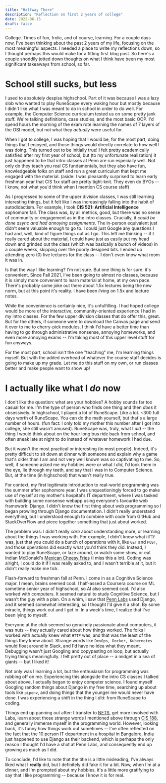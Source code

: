 ```yaml
---
title: "Halfway There"
description: "Reflection on first 2 years of college"
date: 2022-06-15
draft: false
---
```



College. Times of fun, frolic, and of course, learning. For a couple days now,
I've been thinking about the past 2 years of my life, focusing on the most
meaningful aspects. I needed a place to write my reflections down, so
I thought perhaps this would make for a fitting first blog post.  So here's a
couple shoddily jotted down thoughts on what I think have been my most
significant takeaways from school, so far.

# School still sucks, but less

I used to absolutely despise highschool. Part of it was because I was a lazy
slob who wanted to play RuneScape every waking hour but mostly because I didn't
like what I was meant to do in school in order to do well. For example, the
Computer Science curriculum tested us on some pretty jank stuff. We're talking
definitions, case studies, and the most basic OOP. I'd spend hours the morning
of the exam rote learning the names of 7 layers of the OSI model, but not what
they *actually* were useful for.

When I got to college, I was hoping that I would be, for the most part, doing
things that I enjoyed, and those things would directly correlate to how well I
was doing. This turned out to be initially true! I felt pretty academically
satisfied after my first year of school, but (to my unfortunate realization) it
just happened to be that intro classes at Penn are run especially well. Not only
do they teach you real CS fundamentals, but they also have fun, knowledgeable
folks on staff and run a great curriculum that kept me engaged with the
material.  (aside: I was pleasantly surprised to learn early freshman year that
CIS 1xx staff are pretty tight-knit. They even do BYOs -- I know, not what you'd
think when I mention CS course staff) 

As I progressed to some of the upper division classes, I was still learning
interesting things, but it felt like I was increasingly falling into the habit
of autodidactism. For example, I took **CIS 521: Artificial Intelligence**
sophomore fall. The class was, by all metrics, good, but there was no sense of
community or engagement as in the intro classes. Crucially, it *could be done
async and had annoying assignments*. The in-person equivalent just didn't seem
valuable enough to go to. I could just Google any questions I had and, well,
kind of figure things out as I go. This left me thinking -- if I really cared
about the material, I could have just as easily put my head down and grinded out
the class (which was basically a bunch of videos) in a couple weeks, skipping
over the poorly designed bits. I ended up attending zero (0) live lectures for
the class -- I don't even know what room it was in.

Is that the way I like learning? I'm not sure. But one thing is for sure: it's
convenient. Since Fall 2021, I've been going to almost no classes, because it is
simply more convenient to learn material at home, at my own pace. There's
probably some joke out there about 1.5x lectures being the new norm, but at this
point it's reality. I have been *living* on 1.5x and lecture notes.


While the convenience is certainly nice, it's unfulfilling. I had hoped college
would be more of the interactive, community-oriented experience I had in my
intro classes. For the few upper division classes that do offer this, great. But
for the others, if someone were to download the Canvas page and send it over to
me to cherry-pick modules, I think I'd have a better time than having to go
through administrative nonsense, annoying homeworks, and even more annoying
exams -- I'm taking most of this upper level stuff for fun anyways.

For the most part, school isn't the one "teaching" me, I'm learning things
myself. But with the added overhead of whatever the course staff decides is
going to make up my grade. Let me do this stuff on my own, or run classes better
and make people want to show up!


<!--- markdown auto fill mode ---> 

# I actually like what I *do* now

I don't like the question: what are your hobbies? A hobby sounds far too casual
for me. I'm the type of person who finds one thing and then *does* it
obsessively. In highschool, I played a lot of RuneScape. Like a lot.  ~300 full
days worth of RuneScape. You can do the math yourself, but that's a large number
of hours. (fun fact: I only told my mother this number after I got
into college, she still wasn't amused). RuneScape was, truly, what I *did* -- the thing
I would think about on the hour long bus ride back from school, and often sneak
late at night to do instead of whatever homework I had due.

But it wasn't the most practical or interesting (to most people). Indeed, it's
pretty difficult to sit down at dinner with someone and explain why a game
that's older than I am and not very well known was so captivating to me. So,
well, if someone asked me my hobbies were or what I *did*, I'd look them in the
eye, lie through my teeth, and say that I was in    to Computer Science.  But, at
the time (in highschool) that wasn't really true.


For context, my first legitimate introduction to real-world programming was the summer
after sophomore year. I was unquestioningly forced to go make use of myself at
my mother's hospital's IT department, where I was tasked with building some
nonsense webapp using everyone's favourite web framework: Django. I didn't know
the first thing about web programming so I began prowling through Django
documentation. I didn't really understand everything, but I understood enough to
combine with code from GitHub and StackOverFlow and piece together something
that just about worked.

The problem was: I didn't really *care* about understanding more, or learning
about the things I was working with. For example, I didn't know what `HTTP` was,
just that you could do a bunch of operations with it, like `GET` and `POST`, and
those operations did exactly what you'd think they did. Instead, I wanted to
play RuneScape, or laze around, or watch some show, or eat Indian McDonald's
[Mexican Cheesy
Fries](https://mcdonaldsblog.in/wp-content/uploads/2016/11/mexican-fries.jpg) (I
miss this a lot). Coding was alright, I could do it if I was really asked to,
and I wasn't terrible at it, but it didn't really make me tick. 

Flash-forward to freshman fall at Penn. I come in as a Cognitive Science major.
I mean, brains seemed cool. I half-assed a Coursera course on ML sometime senior
year of highschool, so AI also seemed cool. I'd also worked with computers. It
seemed natural to study Cognitive Science, but I wasn't the guy with a plan. On
a whim, I saw that [Penn Labs](https://pennlabs.org) used Django, and it seemed
somewhat interesting, so I thought I'd give it a shot. By some miracle, things
work out and I get in. In a week's time, I realize that I've been lying to
myself.

Everyone at the club seemed so genuinely passionate about computers, it was nuts
-- they actually cared about how things worked. The folks I worked with actually knew
what `HTTP` was, and that was the least of the things they knew about. Strange
words like `DevOps, Docker, Kubernetes` would float around in Slack, and I'd
have no idea what they meant. Debugging wasn't just Googling and copypasting on
loop, but actually trying things meaningfully. I felt pretty out of place -- a
midget in a sea of giants -- but I liked it!

Not only was I learning a lot, but the enthusiasm for programming was rubbing
off on me. Experiencing this alongside the intro CS classes I talked about
above, I actually began to enjoy computer science. I found myself Googling
random things about Django in my free time, searching up about tools like
`pipenv`, and doing things that the younger me would never have done. I was
experiencing a shift in the thing I *did*: from RuneScape to coding. 

Things end up panning out after: I transfer to [NETS](https://www.nets.upenn.edu/), get
more involved with Labs, learn about those strange words I mentioned above through
[CIS 188](https://cis188.org/), and generally immerse myself in the programming
world. However, looking back, it's funny how things work out sometimes -- I've often reflected on the fact
that the 10 person IT department in a hospital in Bangalore, India just happened
to use Django as their backend, which is perhaps the only reason I thought I'd
have a shot at Penn Labs, and consequently end up growing as much as I did.

To conclude, I'd like to note that the title is a little misleading, I've always
liked what I **really** did, but I definitely did fake it for a bit. Now, when
I'm at a dinner, and I'm prompted about my hobbies, it's a little more
gratifying to say that I like programming -- because I know it is for real.


